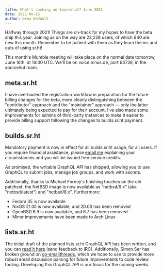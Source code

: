 ```yaml
---
title: What's cooking on Sourcehut? June 2021
date: 2021-06-15
author: Drew DeVault
---
```


Halfway through 2021! Things are on-track for my hopes to have the beta ship
this year. Joining us on the way are 23,228 users, of which 640 are new this
month. Remember to be patient with them as they learn the ins and outs of using
sr.ht!

This month's Mumble meeting will take place on the normal date tomorrow, June
16th, at 16:00 UTC. We'll be on voice.mnus.de, port 64738, in the sourcehut
room.

## meta.sr.ht

I have overhauled the registration workflow in preparation for the future
billing changes for the beta, more clearly distinguishing between the
"contributor" approach and the "maintainer" approach &mdash; only the latter
ultimately being expected to pay for their account. I've also made some
improvements for admins of third-party instances to make it easier to provide
billing support following the changes to builds.sr.ht payment.

## builds.sr.ht

Mandatory payment is now in effect for all builds.sr.ht usage, for all users. If
you require financial assistance, please [email me](mailto:sir@cmpwn.com)
explaining your circumstances and you will be issued free service credits.

As promised, the writable GraphQL API has shipped, allowing you to use GraphQL
to submit jobs, manage job groups, and work with secrets.

Additionally, thanks to Michael Forney's finishing touches on the old patchset,
the NetBSD image is now available as "netbsd/9.x" (aka "netbsd/latest") and
"netbsd/8.x". Furthermore:

- Fedora 35 is now available
- NixOS 21.05 is now available, and 20.03 has been removed
- OpenBSD 6.9 is now available, and 6.7 has been removed
- Minor improvements have been made to Arch Linux

## lists.sr.ht

The initial draft of the planned lists.sr.ht GraphQL API has been written, and
you can [read it here][0] (send feedback to IRC). Additionally, Simon Ser has
broken ground on [go-emailthreads][1], which we hope to use to provide more
robust email discussion parsing for future improvements to code review tooling.
Developing this GraphQL API is our focus for the coming weeks.

[0]: https://git.sr.ht/~sircmpwn/lists.sr.ht/tree/api/item/api/graph/schema.graphqls
[1]: https://git.sr.ht/~emersion/go-emailthreads
